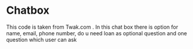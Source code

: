 # Chatbox
This code is taken from Twak.com . In this chat box there is option for name, email, phone number, do u need loan as optional question and one question which user can ask
